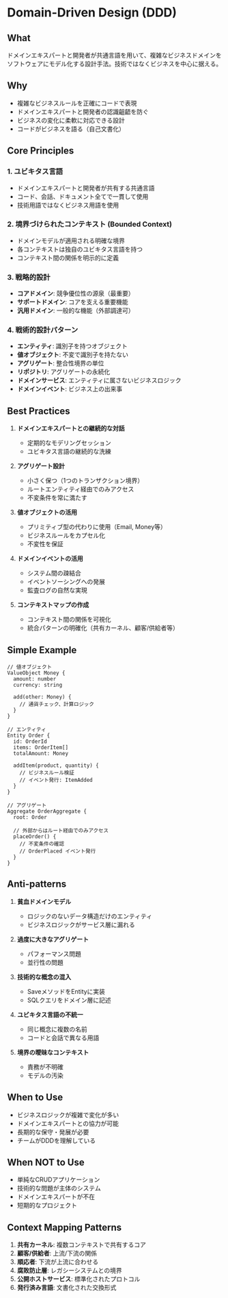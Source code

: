 # Domain-Driven Design (DDD)

## What
ドメインエキスパートと開発者が共通言語を用いて、複雑なビジネスドメインをソフトウェアにモデル化する設計手法。技術ではなくビジネスを中心に据える。

## Why
- 複雑なビジネスルールを正確にコードで表現
- ドメインエキスパートと開発者の認識齟齬を防ぐ
- ビジネスの変化に柔軟に対応できる設計
- コードがビジネスを語る（自己文書化）

## Core Principles

### 1. ユビキタス言語
- ドメインエキスパートと開発者が共有する共通言語
- コード、会話、ドキュメント全てで一貫して使用
- 技術用語ではなくビジネス用語を使用

### 2. 境界づけられたコンテキスト (Bounded Context)
- ドメインモデルが適用される明確な境界
- 各コンテキストは独自のユビキタス言語を持つ
- コンテキスト間の関係を明示的に定義

### 3. 戦略的設計
- **コアドメイン**: 競争優位性の源泉（最重要）
- **サポートドメイン**: コアを支える重要機能
- **汎用ドメイン**: 一般的な機能（外部調達可）

### 4. 戦術的設計パターン
- **エンティティ**: 識別子を持つオブジェクト
- **値オブジェクト**: 不変で識別子を持たない
- **アグリゲート**: 整合性境界の単位
- **リポジトリ**: アグリゲートの永続化
- **ドメインサービス**: エンティティに属さないビジネスロジック
- **ドメインイベント**: ビジネス上の出来事

## Best Practices

1. **ドメインエキスパートとの継続的な対話**
   - 定期的なモデリングセッション
   - ユビキタス言語の継続的な洗練

2. **アグリゲート設計**
   - 小さく保つ（1つのトランザクション境界）
   - ルートエンティティ経由でのみアクセス
   - 不変条件を常に満たす

3. **値オブジェクトの活用**
   - プリミティブ型の代わりに使用（Email, Money等）
   - ビジネスルールをカプセル化
   - 不変性を保証

4. **ドメインイベントの活用**
   - システム間の疎結合
   - イベントソーシングへの発展
   - 監査ログの自然な実現

5. **コンテキストマップの作成**
   - コンテキスト間の関係を可視化
   - 統合パターンの明確化（共有カーネル、顧客/供給者等）

## Simple Example

```pseudocode
// 値オブジェクト
ValueObject Money {
  amount: number
  currency: string
  
  add(other: Money) {
    // 通貨チェック、計算ロジック
  }
}

// エンティティ
Entity Order {
  id: OrderId
  items: OrderItem[]
  totalAmount: Money
  
  addItem(product, quantity) {
    // ビジネスルール検証
    // イベント発行: ItemAdded
  }
}

// アグリゲート
Aggregate OrderAggregate {
  root: Order
  
  // 外部からはルート経由でのみアクセス
  placeOrder() {
    // 不変条件の確認
    // OrderPlaced イベント発行
  }
}
```

## Anti-patterns

1. **貧血ドメインモデル**
   - ロジックのないデータ構造だけのエンティティ
   - ビジネスロジックがサービス層に漏れる

2. **過度に大きなアグリゲート**
   - パフォーマンス問題
   - 並行性の問題

3. **技術的な概念の混入**
   - SaveメソッドをEntityに実装
   - SQLクエリをドメイン層に記述

4. **ユビキタス言語の不統一**
   - 同じ概念に複数の名前
   - コードと会話で異なる用語

5. **境界の曖昧なコンテキスト**
   - 責務が不明確
   - モデルの汚染

## When to Use
- ビジネスロジックが複雑で変化が多い
- ドメインエキスパートとの協力が可能
- 長期的な保守・発展が必要
- チームがDDDを理解している

## When NOT to Use
- 単純なCRUDアプリケーション
- 技術的な問題が主体のシステム
- ドメインエキスパートが不在
- 短期的なプロジェクト

## Context Mapping Patterns
1. **共有カーネル**: 複数コンテキストで共有するコア
2. **顧客/供給者**: 上流/下流の関係
3. **順応者**: 下流が上流に合わせる
4. **腐敗防止層**: レガシーシステムとの境界
5. **公開ホストサービス**: 標準化されたプロトコル
6. **発行済み言語**: 文書化された交換形式